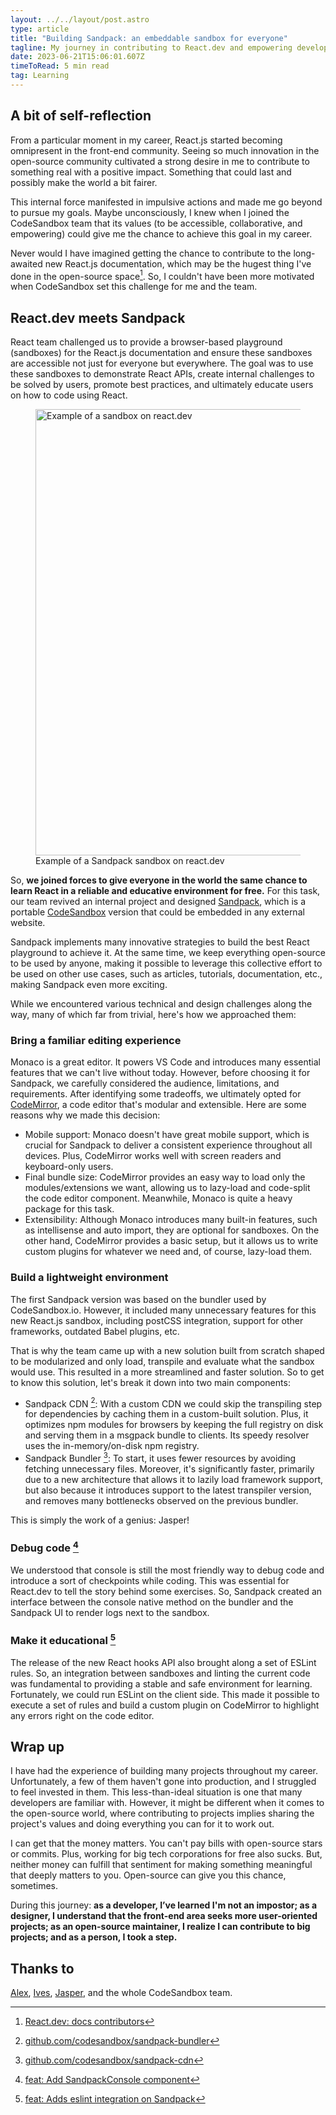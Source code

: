 ```yaml
---
layout: ../../layout/post.astro
type: article
title: "Building Sandpack: an embeddable sandbox for everyone"
tagline: My journey in contributing to React.dev and empowering developers worldwide has been an incredible, filled with growth, learning, and meaningful connections.
date: 2023-06-21T15:06:01.607Z
timeToRead: 5 min read
tag: Learning
---
```


## A bit of self-reflection

From a particular moment in my career, React.js started becoming omnipresent in the front-end community. Seeing so much innovation in the open-source community cultivated a strong desire in me to contribute to something real with a positive impact. Something that could last and possibly make the world a bit fairer.

This internal force manifested in impulsive actions and made me go beyond to pursue my goals. Maybe unconsciously, I knew when I joined the CodeSandbox team that its values (to be accessible, collaborative, and empowering) could give me the chance to achieve this goal in my career. 

Never would I have imagined getting the chance to contribute to the long-awaited new React.js documentation, which may be the hugest thing I've done in the open-source space[^1]. So, I couldn't have been more motivated when CodeSandbox set this challenge for me and the team.

## React.dev meets Sandpack

React team challenged us to provide a browser-based playground (sandboxes) for the React.js documentation and ensure these sandboxes are accessible not just for everyone but everywhere. The goal was to use these sandboxes to demonstrate React APIs, create internal challenges to be solved by users, promote best practices, and ultimately educate users on how to code using React.

<figure class="large">
    <img
        src="/images/sandpack/react-dev.png"
        alt="Example of a sandbox on react.dev"
        width="1277"
        height="714"
    />
    <figcaption>Example of a Sandpack sandbox on react.dev</figcaption>
</figure>

So, **we joined forces to give everyone in the world the same chance to learn React in a reliable and educative environment for free.** For this task, our team revived an internal project and designed [Sandpack](https://sandpack.codesandbox.io/docs), which is a portable [CodeSandbox](https://codesandbox.io/) version that could be embedded in any external website.

Sandpack implements many innovative strategies to build the best React playground to achieve it. At the same time, we keep everything open-source to be used by anyone, making it possible to leverage this collective effort to be used on other use cases, such as articles, tutorials, documentation, etc., making Sandpack even more exciting.

While we encountered various technical and design challenges along the way, many of which far from trivial, here's how we approached them:

### Bring a familiar editing experience

Monaco is a great editor. It powers VS Code and introduces many essential features that we can't live without today. However, before choosing it for Sandpack, we carefully considered the audience, limitations, and requirements. After identifying some tradeoffs, we ultimately opted for [CodeMirror](https://codemirror.net/), a code editor that's modular and extensible. Here are some reasons why we made this decision:

- Mobile support: Monaco doesn't have great mobile support, which is crucial for Sandpack to deliver a consistent experience throughout all devices. Plus, CodeMirror works well with screen readers and keyboard-only users.
- Final bundle size: CodeMirror provides an easy way to load only the modules/extensions we want, allowing us to lazy-load and code-split the code editor component. Meanwhile, Monaco is quite a heavy package for this task.
- Extensibility: Although Monaco introduces many built-in features, such as intellisense and auto import, they are optional for sandboxes. On the other hand, CodeMirror provides a basic setup, but it allows us to write custom plugins for whatever we need and, of course, lazy-load them.

### Build a lightweight environment

The first Sandpack version was based on the bundler used by CodeSandbox.io. However, it included many unnecessary features for this new React.js sandbox, including postCSS integration, support for other frameworks, outdated Babel plugins, etc.

That is why the team came up with a new solution built from scratch shaped to be modularized and only load, transpile and evaluate what the sandbox would use. This resulted in a more streamlined and faster solution. So to get to know this solution, let's break it down into two main components:
- Sandpack CDN [^2]: With a custom CDN we could skip the transpiling step for dependencies by caching them in a custom-built solution. Plus, it optimizes npm modules for browsers by keeping the full registry on disk and serving them in a msgpack bundle to clients. Its speedy resolver uses the in-memory/on-disk npm registry.
- Sandpack Bundler [^3]: To start, it uses fewer resources by avoiding fetching unnecessary files. Moreover, it's significantly faster, primarily due to a new architecture that allows it to lazily load framework support, but also because it introduces support to the latest transpiler version, and removes many bottlenecks observed on the previous bundler.

This is simply the work of a genius: Jasper!

### Debug code [^4]

We understood that console is still the most friendly way to debug code and introduce a sort of checkpoints while coding. This was essential for React.dev to tell the story behind some exercises. So, Sandpack created an interface between the console native method on the bundler and the Sandpack UI to render logs next to the sandbox.

### Make it educational [^5]

The release of the new React hooks API also brought along a set of ESLint rules. So, an integration between sandboxes and linting the current code was fundamental to providing a stable and safe environment for learning. Fortunately, we could run ESLint on the client side. This made it possible to execute a set of rules and build a custom plugin on CodeMirror to highlight any errors right on the code editor.

## Wrap up 

I have had the experience of building many projects throughout my career. Unfortunately, a few of them haven't gone into production, and I struggled to feel invested in them. This less-than-ideal situation is one that many developers are familiar with. However, it might be different when it comes to the open-source world, where contributing to projects implies sharing the project's values and doing everything you can for it to work out.

I can get that the money matters. You can't pay bills with open-source stars or commits. Plus, working for big tech corporations for free also sucks. But, neither money can fulfill that sentiment for making something meaningful that deeply matters to you. Open-source can give you this chance, sometimes.

During this journey: **as a developer, I’ve learned I'm not an impostor; as a designer, I understand that the front-end area seeks more user-oriented projects; as an open-source maintainer, I realize I can contribute to big projects; and as a person, I took a step.**

## Thanks to
[Alex](https://twitter.com/alexnmoldovan), [Ives](https://twitter.com/CompuIves), [Jasper](https://twitter.com/JasperDeMoor), and the whole CodeSandbox team.

[^1]: [React.dev: docs contributors](https://react.dev/community/docs-contributors)
[^2]: [github.com/codesandbox/sandpack-bundler](https://github.com/codesandbox/sandpack-bundler)
[^3]: [github.com/codesandbox/sandpack-cdn](https://github.com/codesandbox/sandpack-cdn)
[^4]: [feat: Add SandpackConsole component](https://github.com/codesandbox/sandpack/pull/546)
[^5]: [feat: Adds eslint integration on Sandpack](https://github.com/reactjs/react.dev/pull/4665)
